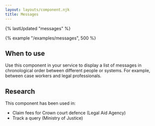 ```yaml
---
layout: layouts/component.njk
title: Messages
---
```


{% lastUpdated "messages" %}

{% example "/examples/messages", 500 %}

## When to use

Use this component in your service to display a list of messages in chronological order between different people or systems. For example, between case workers and legal professionals.

## Research

This component has been used in:

- Claim fees for Crown court defence (Legal Aid Agency)
- Track a query (Ministry of Justice)
